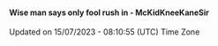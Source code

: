 #### Wise man says only fool rush in - McKidKneeKaneSir
Updated on 15/07/2023 - 08:10:55 (UTC) Time Zone
